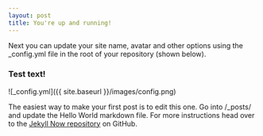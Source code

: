```yaml
---
layout: post
title: You're up and running!
---
```


Next you can update your site name, avatar and other options using the _config.yml file in the root of your repository (shown below).

### Test text!

![_config.yml]({{ site.baseurl }}/images/config.png)

The easiest way to make your first post is to edit this one. Go into /_posts/ and update the Hello World markdown file. For more instructions head over to the [Jekyll Now repository](https://github.com/barryclark/jekyll-now) on GitHub.
